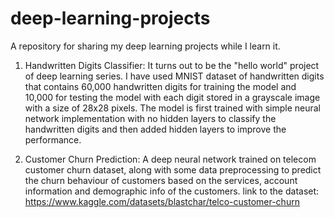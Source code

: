 # deep-learning-projects
A repository for sharing my deep learning projects while I learn it.
1. Handwritten Digits Classifier:
It turns out to be the "hello world" project of deep learning series. I have used MNIST dataset of handwritten digits that contains 60,000 handwritten digits for training the model and 10,000 for testing the model with each digit stored in a grayscale image with a size of 28x28 pixels. The model is first trained with simple neural network implementation with no hidden layers to classify the handwritten digits and then added hidden layers to improve the performance.

2. Customer Churn Prediction:
 A deep neural network trained on telecom customer churn dataset, along with some data preprocessing to predict the churn 
 behaviour of customers based on the services, account information and demographic info of the customers.
 link to the dataset: https://www.kaggle.com/datasets/blastchar/telco-customer-churn

